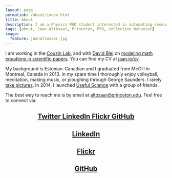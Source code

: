 ```yaml
---
layout: page
permalink: /about/index.html
title: About
description: I am a Physics PhD student interested in automating research, collective decision-making, and science outreach.
tags: [about, Jaan Altosaar, Princeton, PhD, collective behavior]
image:
  feature: jaanaltosaar.jpg
---
```

I am working in the [Couzin Lab](http://icouzin.princeton.edu/), and with [David Blei](http://www.cs.princeton.edu/~blei/) on [modeling math equations in scientific papers](https://www.google-melange.com/gsoc/project/details/google/gsoc2014/jaanaltosaar/5741031244955648). You can find my CV at [jaan.io/cv](https://jaan.io/cv).

My background is Estonian-Canadian and I graduated from McGill in Montreal, Canada in 2013. In my spare time I thoroughly enjoy volleyball, meditation, making music, or ploughing through George Saunders. I rarely [take pictures](https://www.flickr.com/photos/thejaan/). In 2014, I launched [Useful Science](http://usefulscience.org) with a group of friends.

The best way to reach me is by email at [altosaar@princeton.edu](mailto:altosaar@princeton.edu). Feel free to connect via:

## <center><a href="https://twitter.com/thejaan" target="_blank"><i class="icon-twitter-sign"></i> Twitter</a><a href="http://www.linkedin.com/in/jaanaltosaar" target="_blank"><i class="icon-linkedin-sign"></i> LinkedIn</a><a href="https://www.flickr.com/photos/thejaan/" target="_blank"><i class="icon-flickr"></i> Flickr</a><a href="https://github.com/altosaar" target="_blank"><i class="icon-github"></i> GitHub</a></center> 

## <center><a href="http://www.linkedin.com/in/jaanaltosaar" target="_blank"><i class="icon-linkedin-sign"></i> LinkedIn</a></center>

## <center><a href="https://www.flickr.com/photos/thejaan/" target="_blank"><i class="icon-flickr"></i> Flickr</a></center>

## <center><a href="https://github.com/altosaar" target="_blank"><i class="icon-github"></i> GitHub</a></center>





